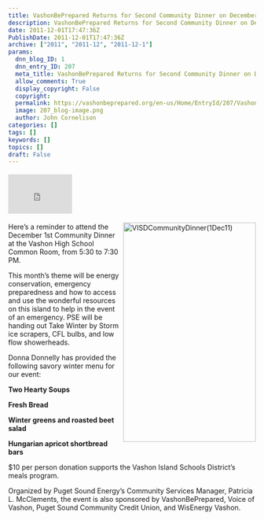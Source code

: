 ```yaml
---
title: VashonBePrepared Returns for Second Community Dinner on December 1st
description: VashonBePrepared Returns for Second Community Dinner on December 1st
date: 2011-12-01T17:47:36Z
PublishDate: 2011-12-01T17:47:36Z
archive: ["2011", "2011-12", "2011-12-1"]
params:
  dnn_blog_ID: 1
  dnn_entry_ID: 207
  meta_title: VashonBePrepared Returns for Second Community Dinner on December 1st
  allow_comments: True
  display_copyright: False
  copyright:
  permalink: https://vashonbeprepared.org/en-us/Home/EntryId/207/VashonBePrepared-Returns-for-Second-Community-Dinner-on-December-1st
  image: 207_blog-image.png
  author: John Cornelison
categories: []
tags: []
keywords: []
topics: []
draft: False
---
```


<div class="wlWriterHeaderFooter" style="float:none; margin:0px; padding:4px 0px 4px 0px;"><iframe src="http://www.facebook.com/widgets/like.php?href=http://vashoneoc.org/Blogs/VashonPreparedness/tabid/164/EntryId/207/VashonBePrepared-Returns-for-Second-Community-Dinner-on-December-1st.aspx" scrolling="no" frameborder="0" style="border:none; width:130px; height:80px"></iframe></div><p><a href="./images/207/Windows-Live-Writer-ca7f27285995_8723-VISDCommunityDinner(1Dec11)_2.jpg"><img style="background-image: none; border-bottom: 0px; border-left: 0px; margin: 0px 0px 5px 5px; padding-left: 0px; padding-right: 0px; display: inline; float: right; border-top: 0px; border-right: 0px; padding-top: 0px" title="VISDCommunityDinner(1Dec11)" border="0" alt="VISDCommunityDinner(1Dec11)" align="right" src="./images/207/Windows-Live-Writer-ca7f27285995_8723-VISDCommunityDinner(1Dec11)_thumb.jpg" width="270" height="446" /></a>Here’s a reminder to attend the December 1st Community Dinner at the Vashon High School Common Room, from 5:30 to 7:30 PM.</p>  <p>This month’s theme will be energy conservation, emergency preparedness and how to access and use the wonderful resources on this island to help in the event of an emergency. PSE will be handing out Take Winter by Storm ice scrapers, CFL bulbs, and low flow showerheads.</p>  <p>Donna Donnelly has provided the following savory winter menu for our event:</p>  <p><strong>Two Hearty Soups</strong></p>  <p><strong>Fresh Bread</strong></p>  <p><strong>Winter greens and roasted beet salad</strong></p>  <p><strong>Hungarian apricot shortbread bars</strong></p>  <p>$10 per person donation supports the Vashon Island Schools District’s meals program.</p>  <p>Organized by Puget Sound Energy’s Community Services Manager, Patricia L. McClements, the event is also sponsored by VashonBePrepared, Voice of Vashon, Puget Sound Community Credit Union, and WisEnergy Vashon.</p>
